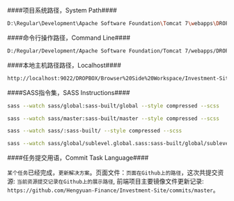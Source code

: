 ####项目系统路径，System Path####

```bash
D:\Regular\Development\Apache Software Foundation\Tomcat 7\webapps\DROPBOX\Browser Side Workspace\Investment-Site\sass\global\
```

####命令行操作路径，Command Line####

```bash
D:/Regular/Development/Apache Software Foundation/Tomcat 7/webapps/DROPBOX/Browser Side Workspace/Investment-Site/
```

####本地主机路径路径，Localhost####

```bash
http://localhost:9022/DROPBOX/Browser%20Side%20Workspace/Investment-Site/
```

####SASS指令集，SASS Instructions####

```bash
sass --watch sass/global:sass-built/global --style compressed --scss
```

```bash
sass --watch sass/master:sass-built/master --style compressed --scss
```

```bash
sass --watch sass/:sass-built/ --style compressed --scss
```

```bash
sass --watch sass/global/sublevel.global.sass:sass-built/global/sublevel.global.css --style compressed --scss
```

####任务提交用语，Commit Task Language####

`某个任务`已经完成，`更新解决方案`。页面文件：`页面在Github上的路径`，这次共提交资源: `当前资源提交记录在Github上的展示路径`, 前端项目主要镜像文件更新记录: `https://github.com/Hengyuan-Finance/Investment-Site/commits/master`。
